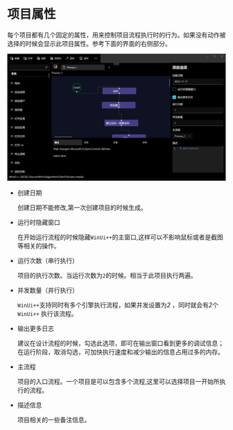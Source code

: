 # 项目属性

每个项目都有几个固定的属性，用来控制项目流程执行时的行为。如果没有动作被选择的时候会显示此项目属性。参考下面的界面的右侧部分。

![process](./images/01.png ':size=90%')

* 创建日期 
  
    创建日期不能修改,第一次创建项目的时候生成。

* 运行时隐藏窗口
  
    在开始运行流程的时候隐藏`WinUi++`的主窗口,这样可以不影响鼠标或者是截图等相关的操作。

* 运行次数（串行执行）
  
    项目的执行次数。当运行次数为`2`的时候。相当于此项目执行两遍。

* 并发数量（并行执行）
    
    `WinUi++`支持同时有多个引擎执行流程，如果并发设置为*2* ，同时就会有*2*个`WinUi++` 执行该流程。

* 输出更多日志
  
   建议在设计流程的时候，勾选此选项，即可在输出窗口看到更多的调试信息；在运行阶段，取消勾选，可加快执行速度和减少输出的信息占用过多的内存。

* 主流程
  
    项目的入口流程。一个项目是可以包含多个流程,这里可以选择项目一开始所执行的流程。

* 描述信息
  
    项目相关的一些备注信息。